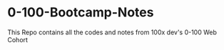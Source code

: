 # 0-100-Bootcamp-Notes
This Repo contains all the codes and notes from 100x dev's 0-100 Web Cohort 
